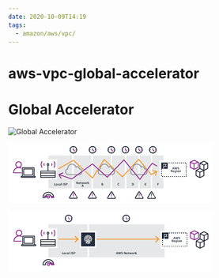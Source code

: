 ```yaml
---
date: 2020-10-09T14:19
tags:
  - amazon/aws/vpc/
---
```


# aws-vpc-global-accelerator
# Global Accelerator

![Global Accelerator](./static/aga_ip_preservation_alb.png)

![Non accelerated path](./static/non-accelerator.png)

![Accelerated Path](./static/accelerator.png)
